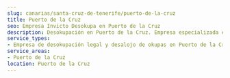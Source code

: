 ```yaml
---
slug: canarias/santa-cruz-de-tenerife/puerto-de-la-cruz
title: Puerto de la Cruz
seo: Empresa Invicto Desokupa en Puerto de la Cruz
description: Desokupación en Puerto de la Cruz. Empresa especializada en okupas. Mediación legal y desalojo express. Presupuesto gratuito.
service_types:
- Empresa de desokupación legal y desalojo de okupas en Puerto de la Cruz
service_areas:
- Puerto de la Cruz
location: Puerto de la Cruz
---
```

